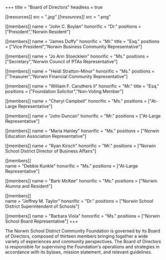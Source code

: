 +++
title = "Board of Directors"
headless = true

[[resources]]
  src  = "*.jpg"
[[resources]]
  src  = "*.png"
  
[[members]]
  name      = "John C. Boylan"
  honorific = "Dr."
  positions = ["President","Norwin Resident"]

[[members]]
  name      = "James Duffy"
  honorific = "Mr."
  title     = "Esq."
  positions = ["Vice President","Norwin Business Community Representative"]
  
[[members]]
  name      = "Jo Ann Stoecklein"
  honorific = "Ms."
  positions = ["Secretary","Norwin Council of PTAs Representative"]

[[members]]
  name      = "Heidi Stratton-Minor"
  honorific = "Ms."
  positions = ["Treasurer","Norwin Financial Community Representative"]
  
[[members]]
  name      = "William F. Caruthers II"
  honorific = "Mr."
  title     = "Esq."
  positions = ["Foundation Solicitor","Non-Voting Member"]

[[members]]
  name      = "Cheryl Campbell"
  honorific = "Ms."
  positions = ["At-Large Representative"]
  
[[members]]
  name      = "John Duncan"
  honorific = "Mr."
  positions = ["At-Large Representative"]
  
[[members]]
  name      = "Maria Hanley"
  honorific = "Ms."
  positions = ["Norwin Education Association Representative"]

[[members]]
  name      = "Ryan Kirsch"
  honorific = "Mr."
  positions = ["Norwin School District Director of Business Affairs"]

[[members]]  
  name      = "Debbie Kunkle"
  honorific = "Ms."
  positions = ["At-Large Representative"]

[[members]]
  name      = "Barb McKee"
  honorific = "Ms."
  positions = ["Norwin Alumna and Resident"]
  
[[members]]  
  name      = "Jeffrey M. Taylor"
  honorific = "Dr."
  positions = ["Norwin School District Superintendent of Schools"]
  
[[members]]
  name      = "Barbara Viola"
  honorific = "Ms."
  positions = ["Norwin School Board Representative"]
+++

The Norwin School District Community Foundation is governed by its Board of Directors, composed of thirteen members bringing together a wide variety of experiences and community perspectives. The Board of Directors is responsible for supervising the Foundation's operations and strategies in accordance with its bylaws, mission statement, and relevant guidelines. 
